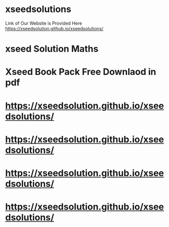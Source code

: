 # xseedsolutions
Link of Our Website is Provided Here
https://xseedsolution.github.io/xseedsolutions/
# xseed Solution Maths 
# Xseed Book Pack Free Downlaod in pdf
# https://xseedsolution.github.io/xseedsolutions/
# https://xseedsolution.github.io/xseedsolutions/
# https://xseedsolution.github.io/xseedsolutions/
# https://xseedsolution.github.io/xseedsolutions/
